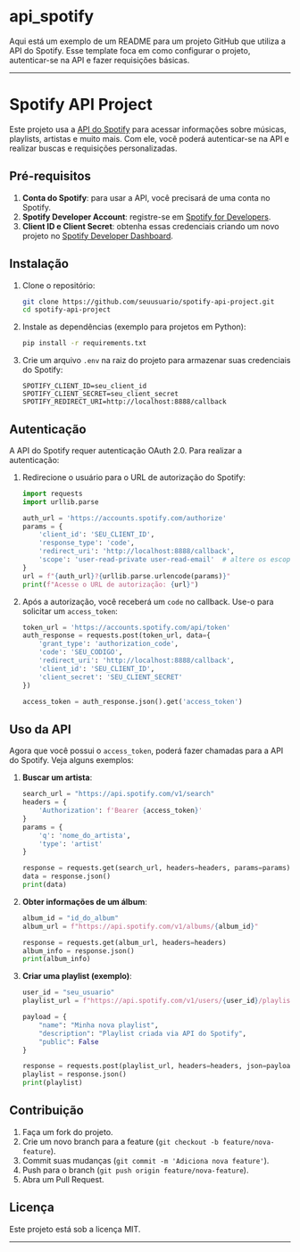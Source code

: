 # api_spotify
Aqui está um exemplo de um README para um projeto GitHub que utiliza a API do Spotify. Esse template foca em como configurar o projeto, autenticar-se na API e fazer requisições básicas.

---

# Spotify API Project

Este projeto usa a [API do Spotify](https://developer.spotify.com/documentation/web-api/) para acessar informações sobre músicas, playlists, artistas e muito mais. Com ele, você poderá autenticar-se na API e realizar buscas e requisições personalizadas.

## Pré-requisitos

1. **Conta do Spotify**: para usar a API, você precisará de uma conta no Spotify.
2. **Spotify Developer Account**: registre-se em [Spotify for Developers](https://developer.spotify.com/).
3. **Client ID e Client Secret**: obtenha essas credenciais criando um novo projeto no [Spotify Developer Dashboard](https://developer.spotify.com/dashboard/applications).

## Instalação

1. Clone o repositório:

    ```bash
    git clone https://github.com/seuusuario/spotify-api-project.git
    cd spotify-api-project
    ```

2. Instale as dependências (exemplo para projetos em Python):

    ```bash
    pip install -r requirements.txt
    ```

3. Crie um arquivo `.env` na raiz do projeto para armazenar suas credenciais do Spotify:

    ```env
    SPOTIFY_CLIENT_ID=seu_client_id
    SPOTIFY_CLIENT_SECRET=seu_client_secret
    SPOTIFY_REDIRECT_URI=http://localhost:8888/callback
    ```

## Autenticação

A API do Spotify requer autenticação OAuth 2.0. Para realizar a autenticação:

1. Redirecione o usuário para o URL de autorização do Spotify:

    ```python
    import requests
    import urllib.parse

    auth_url = 'https://accounts.spotify.com/authorize'
    params = {
        'client_id': 'SEU_CLIENT_ID',
        'response_type': 'code',
        'redirect_uri': 'http://localhost:8888/callback',
        'scope': 'user-read-private user-read-email'  # altere os escopos conforme necessário
    }
    url = f"{auth_url}?{urllib.parse.urlencode(params)}"
    print(f"Acesse o URL de autorização: {url}")
    ```

2. Após a autorização, você receberá um `code` no callback. Use-o para solicitar um `access_token`:

    ```python
    token_url = 'https://accounts.spotify.com/api/token'
    auth_response = requests.post(token_url, data={
        'grant_type': 'authorization_code',
        'code': 'SEU_CODIGO',
        'redirect_uri': 'http://localhost:8888/callback',
        'client_id': 'SEU_CLIENT_ID',
        'client_secret': 'SEU_CLIENT_SECRET'
    })

    access_token = auth_response.json().get('access_token')
    ```

## Uso da API

Agora que você possui o `access_token`, poderá fazer chamadas para a API do Spotify. Veja alguns exemplos:

1. **Buscar um artista**:

    ```python
    search_url = "https://api.spotify.com/v1/search"
    headers = {
        'Authorization': f'Bearer {access_token}'
    }
    params = {
        'q': 'nome_do_artista',
        'type': 'artist'
    }

    response = requests.get(search_url, headers=headers, params=params)
    data = response.json()
    print(data)
    ```

2. **Obter informações de um álbum**:

    ```python
    album_id = "id_do_album"
    album_url = f"https://api.spotify.com/v1/albums/{album_id}"

    response = requests.get(album_url, headers=headers)
    album_info = response.json()
    print(album_info)
    ```

3. **Criar uma playlist (exemplo)**:

    ```python
    user_id = "seu_usuario"
    playlist_url = f"https://api.spotify.com/v1/users/{user_id}/playlists"

    payload = {
        "name": "Minha nova playlist",
        "description": "Playlist criada via API do Spotify",
        "public": False
    }

    response = requests.post(playlist_url, headers=headers, json=payload)
    playlist = response.json()
    print(playlist)
    ```

## Contribuição

1. Faça um fork do projeto.
2. Crie um novo branch para a feature (`git checkout -b feature/nova-feature`).
3. Commit suas mudanças (`git commit -m 'Adiciona nova feature'`).
4. Push para o branch (`git push origin feature/nova-feature`).
5. Abra um Pull Request.

## Licença

Este projeto está sob a licença MIT.

---


